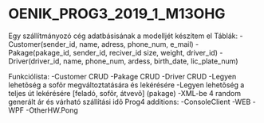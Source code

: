 # OENIK_PROG3_2019_1_M13OHG
Egy szállítmányozó cég adatbásisának a modelljét készítem el
Táblák:
	-Customer(sender_id, name, adress, phone_num, e_mail)
	-Pakage(pakage_id, sender_id, reciver_id size, weight, driver_id)
	-Driver(driver_id, name, phone_num, ardess, birth_date, lic_plate_num)

Funkciólista:
	-Customer CRUD
	-Pakage CRUD
	-Driver CRUD
	-Legyen lehetõség a sofõr megváltoztatására és lekérésére
	-Legyen lehetõség a teljes út lekérésére [feladó, sofõr, átvevõ] (pakage)
	-XML-be 4 random generált ár és várható szállítási idõ
Prog4 additions:
	-ConsoleClient
	-WEB
	-WPF
	-OtherHW.Pong
